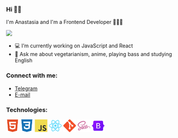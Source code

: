 ### Hi ✌🏻
I'm Anastasia and I'm a Frontend Developer 👩🏻‍💻

 <div id="header" align="start">
  <img src="https://media.tenor.com/wuNjSEtJ1dwAAAAC/funny-animals-hard-worker.gif" width="200"/>
</div>

- 💻 I’m currently working on JavaScript and React
- 💬 Ask me about vegetarianism, anime, playing bass and studying English

### Connect with me:
- <a href="https://t.me/goncharovastacy" target="blank">Telegram</a>
- <a href="mailto:gonchar.stacy@gmail.com" target="blank">E-mail</a>

<!-- [![Top Langs](https://github-readme-stats.vercel.app/api/top-langs/?username=goncharovastacy&layout=donut)](https://github.com/anuraghazra/github-readme-stats) -->

### Technologies:
<div id=tools>
    <img src='https://github.com/devicons/devicon/blob/master/icons/html5/html5-plain.svg' width='35' alt='HTML5'/>
    <img src='https://github.com/devicons/devicon/blob/master/icons/css3/css3-plain.svg' width='35' alt='CSS3' />
    <img src='https://github.com/devicons/devicon/blob/master/icons/javascript/javascript-original.svg' width='35' alt='JavaScript' />
 <img src='https://github.com/devicons/devicon/blob/master/icons/react/react-original.svg' width='35' alt='CSS3' />
    <img src='https://github.com/devicons/devicon/blob/master/icons/git/git-plain.svg' width='35' alt='git' />
    <img src='https://github.com/devicons/devicon/blob/master/icons/sass/sass-original.svg' width='35' alt='sass' />
    <img src='https://github.com/devicons/devicon/blob/master/icons/bootstrap/bootstrap-original.svg' width='35' alt='bootstrap'/>
</div>  
<!--
**goncharovastacy/goncharovastacy** is a ✨ _special_ ✨ repository because its `README.md` (this file) appears on your GitHub profile.

Here are some ideas to get you started:

- 🔭 I’m currently working on HTML, CSS.
- 🌱 I’m currently learning ...
- 👯 I’m looking to collaborate on ...
- 🤔 I’m looking for help with ...
- 💬 Ask me about ...
- 📫 How to reach me: ...
- 😄 Pronouns: ...
- ⚡ Fun fact: ...
-->

